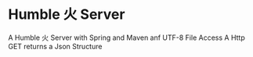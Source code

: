 # Humble 火 Server
A Humble 火 Server with Spring and Maven anf UTF-8 File Access
A Http GET returns a Json Structure
